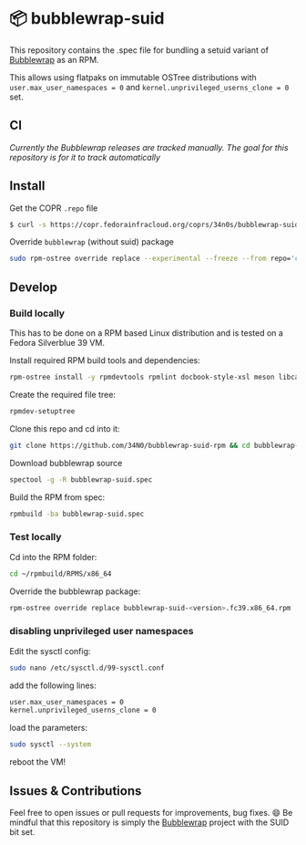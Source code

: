 # 📦 bubblewrap-suid

This repository contains the .spec file for bundling a setuid variant of [Bubblewrap](https://github.com/containers/bubblewrap) as an RPM.

This allows using flatpaks on immutable OSTree distributions with `user.max_user_namespaces = 0` and `kernel.unprivileged_userns_clone = 0` set.

## CI

*Currently the Bubblewrap releases are tracked manually. The goal for this repository is for it to track automatically*

## Install

Get the COPR `.repo` file
```bash
$ curl -s https://copr.fedorainfracloud.org/coprs/34n0s/bubblewrap-suid/repo/fedora-39/34n0s-bubblewrap-suid-fedora-39.repo | sudo tee /etc/yum.repos.d/34n0s-bubblewrap-suid-fedora-39.repo

```
Override `bubblewrap` (without suid) package
```bash
sudo rpm-ostree override replace --experimental --freeze --from repo='copr:copr.fedorainfracloud.org:34n0s:bubblewrap-suid' bubblewrap-suid
```

## Develop

### Build locally

This has to be done on a RPM based Linux distribution and is tested on a Fedora Silverblue 39 VM.

Install required RPM build tools and dependencies:
```bash
rpm-ostree install -y rpmdevtools rpmlint docbook-style-xsl meson libcap-devel libselinux-devel gcc
```
Create the required file tree:
```bash
rpmdev-setuptree
```
Clone this repo and cd into it:
```bash
git clone https://github.com/34N0/bubblewrap-suid-rpm && cd bubblewrap-suid-rpm
```
Download bubblewrap source
```bash
spectool -g -R bubblewrap-suid.spec
```
Build the RPM from spec:
```bash
rpmbuild -ba bubblewrap-suid.spec
```

### Test locally

Cd into the RPM folder:
```bash
cd ~/rpmbuild/RPMS/x86_64
```
Override the bubblewrap package:
```bash
rpm-ostree override replace bubblewrap-suid-<version>.fc39.x86_64.rpm
```

### disabling unprivileged user namespaces
Edit the sysctl config:
```bash
sudo nano /etc/sysctl.d/99-sysctl.conf 
```
add the following lines:
```bash
user.max_user_namespaces = 0
kernel.unprivileged_userns_clone = 0
```
load the parameters:
```bash
sudo sysctl --system
```
reboot the VM!

## Issues & Contributions

Feel free to open issues or pull requests for improvements, bug fixes. 😄
Be mindful that this repository is simply the [Bubblewrap](https://github.com/containers/bubblewrap) project with the SUID bit set.

